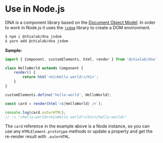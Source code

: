 # Use in Node.js

DNA is a component library based on the [Document Object Model](https://developer.mozilla.org/docs/Web/API/Document_Object_Model). In order to work in Node.js it uses the [`jsdom`](https://github.com/jsdom/jsdom) library to create a DOM environment.

```sh
$ npm i @chialab/dna jsdom
$ yarn add @chialab/dna jsdom
```

**Sample:**

```ts
import { Component, customElements, html, render } from '@chialab/dna';

class HelloWorld extends Component {
    render() {
        return html`<h1>Hello world!</h1>`;
    }
}

customElements.define('hello-world', HelloWorld);

const card = render(html`<${HelloWorld} />`);

console.log(card.outerHTML);
// -> "<hello-world><h1>Hello world!</h1></hello-world>"
```

The `card` reference in the example above is a Node instance, so you can use any `HTMLElement.prototype` methods or update a property and get the re-render result with `.outerHTML`.
